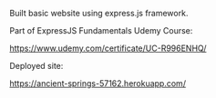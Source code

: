 Built basic website using express.js framework.

Part of ExpressJS Fundamentals Udemy Course:

https://www.udemy.com/certificate/UC-R996ENHQ/

Deployed site:

https://ancient-springs-57162.herokuapp.com/